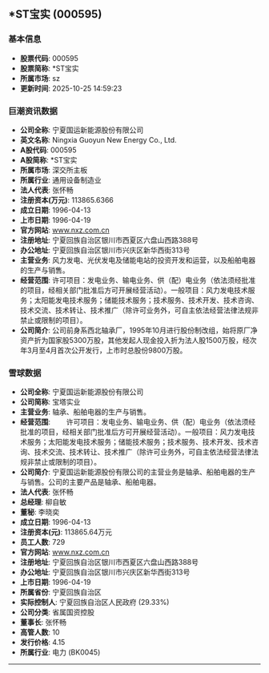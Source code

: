 ## *ST宝实 (000595)

### 基本信息

- **股票代码**: 000595
- **股票简称**: *ST宝实
- **所属市场**: sz
- **更新时间**: 2025-10-25 14:59:23

### 巨潮资讯数据

- **公司全称**: 宁夏国运新能源股份有限公司
- **英文名称**: Ningxia Guoyun New Energy Co., Ltd.
- **A股代码**: 000595
- **A股简称**: *ST宝实
- **所属市场**: 深交所主板
- **所属行业**: 通用设备制造业
- **法人代表**: 张怀畅
- **注册资本(万元)**: 113865.6366
- **成立日期**: 1996-04-13
- **上市日期**: 1996-04-19
- **官方网站**: www.nxz.com.cn
- **注册地址**: 宁夏回族自治区银川市西夏区六盘山西路388号
- **办公地址**: 宁夏回族自治区银川市兴庆区新华西街313号
- **主营业务**: 风力发电、光伏发电及储能电站的投资开发和运营，以及船舶电器的生产与销售。
- **经营范围**: 许可项目：发电业务、输电业务、供（配）电业务（依法须经批准的项目，经相关部门批准后方可开展经营活动）。一般项目：风力发电技术服务；太阳能发电技术服务；储能技术服务；技术服务、技术开发、技术咨询、技术交流、技术转让、技术推广（除许可业务外，可自主依法经营法律法规非禁止或限制的项目）。
- **公司简介**: 公司前身系西北轴承厂，1995年10月进行股份制改组，始将原厂净资产折为国家股5300万股，其他发起人现金投入折为法人股1500万股，经次年3月至4月首次公开发行，上市时总股份9800万股。

### 雪球数据

- **公司全称**: 宁夏国运新能源股份有限公司
- **公司简称**: 宝塔实业
- **主营业务**: 轴承、船舶电器的生产与销售。
- **经营范围**: 　　许可项目：发电业务、输电业务、供（配）电业务（依法须经批准的项目，经相关部门批准后方可开展经营活动）。一般项目：风力发电技术服务；太阳能发电技术服务；储能技术服务；技术服务、技术开发、技术咨询、技术交流、技术转让、技术推广（除许可业务外，可自主依法经营法律法规非禁止或限制的项目）。
- **公司简介**: 宁夏国运新能源股份有限公司的主营业务是轴承、船舶电器的生产与销售。公司的主要产品是轴承、船舶电器。
- **法人代表**: 张怀畅
- **总经理**: 柳自敏
- **董秘**: 李晓奕
- **成立日期**: 1996-04-13
- **注册资本(元)**: 113865.64万元
- **员工人数**: 729
- **官方网站**: www.nxz.com.cn
- **注册地址**: 宁夏回族自治区银川市西夏区六盘山西路388号
- **办公地址**: 宁夏回族自治区银川市兴庆区新华西街313号
- **上市日期**: 1996-04-19
- **所属省份**: 宁夏回族自治区
- **实际控制人**: 宁夏回族自治区人民政府 (29.33%)
- **公司分类**: 省属国资控股
- **董事长**: 张怀畅
- **高管人数**: 10
- **发行价格**: 4.15
- **所属行业**: 电力 (BK0045)

---